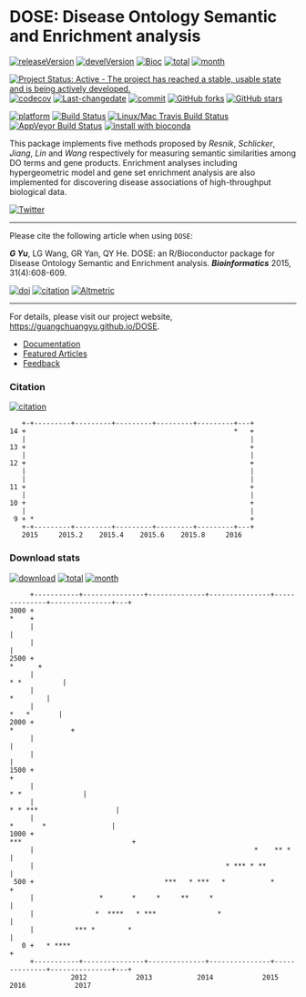 DOSE: Disease Ontology Semantic and Enrichment analysis
=======================================================

[![releaseVersion](https://img.shields.io/badge/release%20version-3.0.9-green.svg?style=flat)](https://bioconductor.org/packages/DOSE) [![develVersion](https://img.shields.io/badge/devel%20version-3.1.2-green.svg?style=flat)](https://github.com/GuangchuangYu/DOSE) [![Bioc](http://www.bioconductor.org/shields/years-in-bioc/DOSE.svg)](https://www.bioconductor.org/packages/devel/bioc/html/DOSE.html#since) [![total](https://img.shields.io/badge/downloads-53381/total-blue.svg?style=flat)](https://bioconductor.org/packages/stats/bioc/DOSE) [![month](https://img.shields.io/badge/downloads-2924/month-blue.svg?style=flat)](https://bioconductor.org/packages/stats/bioc/DOSE)

[![Project Status: Active - The project has reached a stable, usable state and is being actively developed.](http://www.repostatus.org/badges/latest/active.svg)](http://www.repostatus.org/#active) [![codecov](https://codecov.io/gh/GuangchuangYu/DOSE/branch/master/graph/badge.svg)](https://codecov.io/gh/GuangchuangYu/DOSE/) [![Last-changedate](https://img.shields.io/badge/last%20change-2016--12--22-green.svg)](https://github.com/GuangchuangYu/DOSE/commits/master) [![commit](http://www.bioconductor.org/shields/commits/bioc/DOSE.svg)](https://www.bioconductor.org/packages/devel/bioc/html/DOSE.html#svn_source) [![GitHub forks](https://img.shields.io/github/forks/GuangchuangYu/DOSE.svg)](https://github.com/GuangchuangYu/DOSE/network) [![GitHub stars](https://img.shields.io/github/stars/GuangchuangYu/DOSE.svg)](https://github.com/GuangchuangYu/DOSE/stargazers)

[![platform](http://www.bioconductor.org/shields/availability/devel/DOSE.svg)](https://www.bioconductor.org/packages/devel/bioc/html/DOSE.html#archives) [![Build Status](http://www.bioconductor.org/shields/build/devel/bioc/DOSE.svg)](https://bioconductor.org/checkResults/devel/bioc-LATEST/DOSE/) [![Linux/Mac Travis Build Status](https://img.shields.io/travis/GuangchuangYu/DOSE/master.svg?label=Mac%20OSX%20%26%20Linux)](https://travis-ci.org/GuangchuangYu/DOSE) [![AppVeyor Build Status](https://img.shields.io/appveyor/ci/Guangchuangyu/DOSE/master.svg?label=Windows)](https://ci.appveyor.com/project/GuangchuangYu/DOSE) [![install with bioconda](https://img.shields.io/badge/install%20with-bioconda-green.svg?style=flat)](http://bioconda.github.io/recipes/bioconductor-dose/README.html)

This package implements five methods proposed by *Resnik*, *Schlicker*, *Jiang*, *Lin* and *Wang* respectively for measuring semantic similarities among DO terms and gene products. Enrichment analyses including hypergeometric model and gene set enrichment analysis are also implemented for discovering disease associations of high-throughput biological data.

[![Twitter](https://img.shields.io/twitter/url/https/github.com/GuangchuangYu/DOSE.svg?style=social)](https://twitter.com/intent/tweet?hashtags=DOSE&url=http://bioinformatics.oxfordjournals.org/content/31/4/608)

------------------------------------------------------------------------

Please cite the following article when using `DOSE`:

***G Yu***, LG Wang, GR Yan, QY He. DOSE: an R/Bioconductor package for Disease Ontology Semantic and Enrichment analysis. ***Bioinformatics*** 2015, 31(4):608-609.

[![doi](https://img.shields.io/badge/doi-10.1093/bioinformatics/btu684-green.svg?style=flat)](http://dx.doi.org/10.1093/bioinformatics/btu684) [![citation](https://img.shields.io/badge/cited%20by-23-green.svg?style=flat)](https://scholar.google.com.hk/scholar?oi=bibs&hl=en&cites=16627502277303919270) [![Altmetric](https://img.shields.io/badge/Altmetric-35-green.svg?style=flat)](https://www.altmetric.com/details/2788597)

------------------------------------------------------------------------

For details, please visit our project website, <https://guangchuangyu.github.io/DOSE>.

-   [Documentation](https://guangchuangyu.github.io/DOSE/documentation/)
-   [Featured Articles](https://guangchuangyu.github.io/DOSE/featuredArticles/)
-   [Feedback](https://guangchuangyu.github.io/DOSE/#feedback)

### Citation

[![citation](https://img.shields.io/badge/cited%20by-23-green.svg?style=flat)](https://scholar.google.com.hk/scholar?oi=bibs&hl=en&cites=16627502277303919270)

       +-+---------+---------+---------+---------+---------+---+
    14 +                                                   *   +
       |                                                       |
    13 +                                                       +
       |                                                       |
    12 +                                                       +
       |                                                       |
       |                                                       |
    11 +                                                       +
       |                                                       |
    10 +                                                       +
       |                                                       |
     9 + *                                                     +
       +-+---------+---------+---------+---------+---------+---+
       2015     2015.2    2015.4    2015.6    2015.8     2016   

### Download stats

[![download](http://www.bioconductor.org/shields/downloads/DOSE.svg)](https://bioconductor.org/packages/stats/bioc/DOSE) [![total](https://img.shields.io/badge/downloads-53381/total-blue.svg?style=flat)](https://bioconductor.org/packages/stats/bioc/DOSE) [![month](https://img.shields.io/badge/downloads-2924/month-blue.svg?style=flat)](https://bioconductor.org/packages/stats/bioc/DOSE)

         +-----------+---------------+--------------+---------------+--------------+---------------+---+
    3000 +                                                                                        *    +
         |                                                                                             |
         |                                                                                             |
    2500 +                                                                                      *      +
         |                                                                                * *          |
         |                                                                                    *        |
         |                                                                                 *   *       |
    2000 +                                                                              *              +
         |                                                                                             |
         |                                                                                             |
    1500 +                                                                                             +
         |                                                                           * *               |
         |                                                                   * * ***                   |
         |                                                                    *       *                |
    1000 +                                                               ***                           +
         |                                                      *    ** *                              |
         |                                               * *** * **                                    |
     500 +                                ***   * ***   *           *                                  +
         |                *       *     *     **     *                                                 |
         |               *  ****   * ***               *                                               |
         |          *** *        *                                                                     |
       0 +   * ****                                                                                    +
         +-----------+---------------+--------------+---------------+--------------+---------------+---+
                   2012            2013           2014            2015           2016            2017
